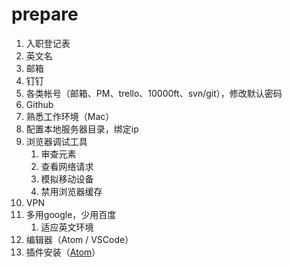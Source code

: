 # prepare

1. 入职登记表
2. 英文名
3. 邮箱
4. 钉钉
5. 各类帐号（邮箱、PM、trello、10000ft、svn/git），修改默认密码
6. Github
7. 熟悉工作环境（Mac）
8. 配置本地服务器目录，绑定ip
9. 浏览器调试工具
   1. 审查元素
   2. 查看网络请求
   3. 模拟移动设备
   4. 禁用浏览器缓存
10. VPN
11. 多用google，少用百度
    1. 适应英文环境
12. 编辑器（Atom / VSCode）
13. 插件安装（[Atom](/plugin/atom-plugins.md)）



